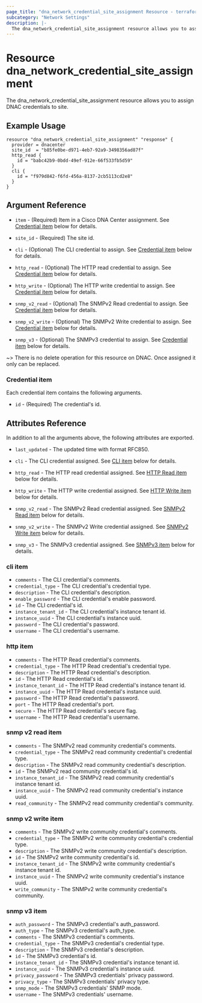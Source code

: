 ```yaml
---
page_title: "dna_network_credential_site_assignment Resource - terraform-provider-dnacenter"
subcategory: "Network Settings"
description: |-
  The dna_network_credential_site_assignment resource allows you to assign DNAC credentials to site.
---
```


# Resource dna_network_credential_site_assignment

The dna_network_credential_site_assignment resource allows you to assign DNAC credentials to site.

## Example Usage

```hcl
resource "dna_network_credential_site_assignment" "response" {
  provider = dnacenter
  site_id  = "b85fe0be-d971-4eb7-92a9-3498356ad87f"
  http_read {
    id = "babc42b9-0bdd-49ef-912e-66f533fb5d59"
  }
  cli {
    id = "f979d842-f6fd-456a-8137-2cb5113cd2e8"
  }
}
```

## Argument Reference

- `item` - (Required) Item in a Cisco DNA Center assignment. See [Credential item](#credential-item) below for details.

- `site_id` - (Required) The site id.
- `cli` - (Optional) The CLI credential to assign. See [Credential item](#credential-item) below for details.
- `http_read` - (Optional) The HTTP read credential to assign. See [Credential item](#credential-item) below for details.
- `http_write` - (Optional) The HTTP write credential to assign. See [Credential item](#credential-item) below for details.
- `snmp_v2_read` - (Optional) The SNMPv2 Read credential to assign. See [Credential item](#credential-item) below for details.
- `snmp_v2_write` - (Optional) The SNMPv2 Write credential to assign. See [Credential item](#credential-item) below for details.
- `snmp_v3` - (Optional) The SNMPv3 credential to assign. See [Credential item](#credential-item) below for details.

~> There is no delete operation for this resource on DNAC. Once assigned it only can be replaced.

### Credential item

Each credential item contains the following arguments.

- `id` - (Required) The credential's id.

## Attributes Reference

In addition to all the arguments above, the following attributes are exported.

- `last_updated` - The updated time with format RFC850.

- `cli` - The CLI credential assigned. See [CLI item](#cli-item) below for details.
- `http_read` - The HTTP read credential assigned. See [HTTP Read item](#http-item) below for details.
- `http_write` - The HTTP write credential assigned. See [HTTP Write item](#http--item) below for details.
- `snmp_v2_read` - The SNMPv2 Read credential assigned. See [SNMPv2 Read item](#snmp-v2-read-item) below for details.
- `snmp_v2_write` - The SNMPv2 Write credential assigned. See [SNMPv2 Write item](#snmp-v2-write-item) below for details.
- `snmp_v3` - The SNMPv3 credential assigned. See [SNMPv3 item](#snmp-v3-item) below for details.

### cli item

- `comments` - The CLI credential's comments.
- `credential_type` - The CLI credential's credential type.
- `description` - The CLI credential's description.
- `enable_password` - The CLI credential's enable password.
- `id` - The CLI credential's id.
- `instance_tenant_id` - The CLI credential's instance tenant id.
- `instance_uuid` - The CLI credential's instance uuid.
- `password` - The CLI credential's password.
- `username` - The CLI credential's username.

### http item

- `comments` - The HTTP Read credential's comments.
- `credential_type` - The HTTP Read credential's credential type.
- `description` - The HTTP Read credential's description.
- `id` - The HTTP Read credential's id.
- `instance_tenant_id` - The HTTP Read credential's instance tenant id.
- `instance_uuid` - The HTTP Read credential's instance uuid.
- `password` - The HTTP Read credential's password.
- `port` - The HTTP Read credential's port.
- `secure` - The HTTP Read credential's secure flag.
- `username` - The HTTP Read credential's username.

### snmp v2 read item

- `comments` - The SNMPv2 read community credential's comments.
- `credential_type` - The SNMPv2 read community credential's credential type.
- `description` - The SNMPv2 read community credential's description.
- `id` - The SNMPv2 read community credential's id.
- `instance_tenant_id` - The SNMPv2 read community credential's instance tenant id.
- `instance_uuid` - The SNMPv2 read community credential's instance uuid.
- `read_community` - The SNMPv2 read community credential's community.

### snmp v2 write item

- `comments` - The SNMPv2 write community credential's comments.
- `credential_type` - The SNMPv2 write community credential's credential type.
- `description` - The SNMPv2 write community credential's description.
- `id` - The SNMPv2 write community credential's id.
- `instance_tenant_id` - The SNMPv2 write community credential's instance tenant id.
- `instance_uuid` - The SNMPv2 write community credential's instance uuid.
- `write_community` - The SNMPv2 write community credential's community.

### snmp v3 item

- `auth_password` - The SNMPv3 credential's auth_password.
- `auth_type` - The SNMPv3 credential's auth_type.
- `comments` - The SNMPv3 credential's comments.
- `credential_type` - The SNMPv3 credential's credential type.
- `description` - The SNMPv3 credential's description.
- `id` - The SNMPv3 credential's id.
- `instance_tenant_id` - The SNMPv3 credential's instance tenant id.
- `instance_uuid` - The SNMPv3 credential's instance uuid.
- `privacy_password` - The SNMPv3 credentials' privacy password.
- `privacy_type` - The SNMPv3 credentials' privacy type.
- `snmp_mode` - The SNMPv3 credentials' SNMP mode.
- `username` - The SNMPv3 credentials' username.

